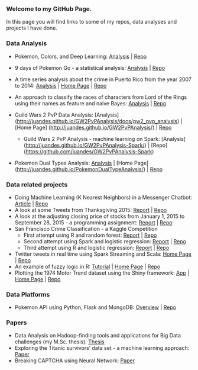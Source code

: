 ### Welcome to my GitHub Page.
In this page you will find links to some of my repos, data analyses and projects I have done.

### Data Analysis
+ Pokemon, Colors, and Deep Learning: [Analysis](https://juandes.com/pokemon-colors-and-deep-learning-95fb715be46#.mpyz7rltg) | [Repo](https://github.com/juandes/PokemonTypesDeepLearning)

+ 9 days of Pokemon Go - a statistical analysis: [Analysis](https://juandes.com/9-days-of-pokemon-go-a-statistical-analysis-3bbad8aaedc2#.xuxs32nnz) | [Repo](https://github.com/juandes/PokemonGo9DaysAnalysis) 

+ A time series analysis about the crime in Puerto Rico from the year 2007 to 2014: [Analysis](http://juandes.github.io/pr-crime-timeseries/docs/report.html) | [Home Page](http://juandes.github.io/pr-crime-timeseries/) | [Repo](https://github.com/juandes/pr-crime-timeseries)

+ An approach to classify the races of characters from Lord of the Rings using their names as feature and naive Bayes: [Analysis](http://juandes.github.io/lotr-names-classification/) | [Repo](https://github.com/juandes/lotr-names-classification)

+ Guild Wars 2 PvP Data Analysis: [Analysis] (http://juandes.github.io/GW2PvPAnalysis/docs/gw2_pvp_analysis) | [Home Page] (http://juandes.github.io/GW2PvPAnalysis/) | [Repo](https://github.com/juandes/GW2PvPAnalysis)
  + Guild Wars 2 PvP Analysis - machine learning on Spark: [Analysis] (http://juandes.github.io/GW2PvPAnalysis-Spark/) | [Repo] (https://github.com/juandes/GW2PvPAnalysis-Spark)
  
+ Pokemon Dual Types Analysis: [Analysis](http://juandes.github.io/PokemonDualTypeAnalysis/docs/dual_types_analysis) | [Home Page] (http://juandes.github.io/PokemonDualTypeAnalysis/) | [Repo](https://github.com/juandes/PokemonDualTypeAnalysis)

### Data related projects
+ Doing Machine Learning (K Nearest Neighbors) in a Messenger Chatbot: [Article](https://chatbotnewsdaily.com/doing-machine-learning-k-nearest-neighbors-in-a-messenger-chatbot-58f0d261a17f#.envrbgasq) | [Repo](https://github.com/juandes/knnbot-messenger-bot)
+ A look at some Tweets from Thanksgiving 2015: [Report](http://juandes.github.io/thanksgiving-tweets) | [Repo](https://github.com/juandes/thanksgiving-tweets)
+ A look at the adjusting closing price of stocks from January 1, 2015 to September 28, 2015 - a programming assignment: [Report](http://juandes.github.io/Stocks-StandardDeviation-Assignment) | [Repo](https://github.com/juandes/Stocks-StandardDeviation-Assignment)
+ San Francisco Crime Classification - a Kaggle Competition 
  + First attempt using R and random forest: [Report](http://juandes.github.io/SFCrimeClassification-R-RandomForest/) | [Repo](https://github.com/juandes/SFCrimeClassification-R-RandomForest)
  + Second attempt using Spark and logistic regression: [Report](http://juandes.github.io/SFCrimeClassification-Spark-LogisticRegression/) | [Repo](https://github.com/juandes/SFCrimeClassification-Spark-LogisticRegression)
  + Third attempt using R and logistic regression: [Report](http://juandes.github.io/SFCrimeClassification-R-MultinomialModel) | [Repo](https://github.com/juandes/SFCrimeClassification-R-MultinomialModel)
+ Twitter tweets in real time using Spark Streaming and Scala: [Home Page](http://juandes.github.io/TwitterTweets-SparkStreaming/) | [Repo](https://github.com/juandes/TwitterTweets-SparkStreaming)
+ An example of fuzzy logic in R: [Tutorial](http://juandes.github.io/FuzzyLogic-R/docs/fuzzy_tutorial) | [Home Page](http://juandes.github.io/FuzzyLogic-R/) | [Repo](https://github.com/juandes/FuzzyLogic-R)
+ Plotting the 1974 Motor Trend dataset using the Shiny framework: [App](https://juande.shinyapps.io/ScatterplotShinyApp) | [Home Page](http://juandes.github.io/Scatterplot-Shiny/) | [Repo](https://github.com/juandes/Scatterplot-Shiny)

### Data Platforms
+ Pokemon API using Python, Flask and MongoDB: [Overview](http://juandes.github.io/PokemonAPI-AnalyticsPlatform/) | [Repo](https://github.com/juandes/PokemonAPI-AnalyticsPlatform)

### Papers
+ Data Analysis on Hadoop-finding tools and applications for Big Data challenges (my M.Sc. thesis): [Thesis](http://urn.kb.se/resolve?urn=urn:nbn:se:uu:diva-260557)
+ Exploring the Titanic survivors’ data set - a machine learning approach: [Paper](http://juandes.github.io/papers/TitanicReport.pdf)
+ Breaking CAPTCHA using Neural Network: [Paper](http://juandes.github.io/papers/Captcha_ANN.pdf)
